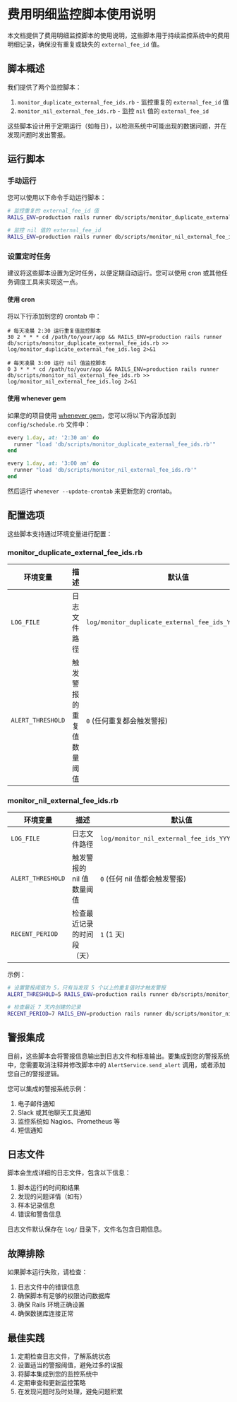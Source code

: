 # 费用明细监控脚本使用说明

本文档提供了费用明细监控脚本的使用说明，这些脚本用于持续监控系统中的费用明细记录，确保没有重复或缺失的 `external_fee_id` 值。

## 脚本概述

我们提供了两个监控脚本：

1. `monitor_duplicate_external_fee_ids.rb` - 监控重复的 `external_fee_id` 值
2. `monitor_nil_external_fee_ids.rb` - 监控 `nil` 值的 `external_fee_id`

这些脚本设计用于定期运行（如每日），以检测系统中可能出现的数据问题，并在发现问题时发出警报。

## 运行脚本

### 手动运行

您可以使用以下命令手动运行脚本：

```bash
# 监控重复的 external_fee_id 值
RAILS_ENV=production rails runner db/scripts/monitor_duplicate_external_fee_ids.rb

# 监控 nil 值的 external_fee_id
RAILS_ENV=production rails runner db/scripts/monitor_nil_external_fee_ids.rb
```

### 设置定时任务

建议将这些脚本设置为定时任务，以便定期自动运行。您可以使用 cron 或其他任务调度工具来实现这一点。

#### 使用 cron

将以下行添加到您的 crontab 中：

```
# 每天凌晨 2:30 运行重复值监控脚本
30 2 * * * cd /path/to/your/app && RAILS_ENV=production rails runner db/scripts/monitor_duplicate_external_fee_ids.rb >> log/monitor_duplicate_external_fee_ids.log 2>&1

# 每天凌晨 3:00 运行 nil 值监控脚本
0 3 * * * cd /path/to/your/app && RAILS_ENV=production rails runner db/scripts/monitor_nil_external_fee_ids.rb >> log/monitor_nil_external_fee_ids.log 2>&1
```

#### 使用 whenever gem

如果您的项目使用 [whenever gem](https://github.com/javan/whenever)，您可以将以下内容添加到 `config/schedule.rb` 文件中：

```ruby
every 1.day, at: '2:30 am' do
  runner "load 'db/scripts/monitor_duplicate_external_fee_ids.rb'"
end

every 1.day, at: '3:00 am' do
  runner "load 'db/scripts/monitor_nil_external_fee_ids.rb'"
end
```

然后运行 `whenever --update-crontab` 来更新您的 crontab。

## 配置选项

这些脚本支持通过环境变量进行配置：

### monitor_duplicate_external_fee_ids.rb

| 环境变量 | 描述 | 默认值 |
|---------|------|--------|
| `LOG_FILE` | 日志文件路径 | `log/monitor_duplicate_external_fee_ids_YYYYMMDD.log` |
| `ALERT_THRESHOLD` | 触发警报的重复值数量阈值 | `0` (任何重复都会触发警报) |

### monitor_nil_external_fee_ids.rb

| 环境变量 | 描述 | 默认值 |
|---------|------|--------|
| `LOG_FILE` | 日志文件路径 | `log/monitor_nil_external_fee_ids_YYYYMMDD.log` |
| `ALERT_THRESHOLD` | 触发警报的 nil 值数量阈值 | `0` (任何 nil 值都会触发警报) |
| `RECENT_PERIOD` | 检查最近记录的时间段（天） | `1` (1 天) |

示例：

```bash
# 设置警报阈值为 5，只有当发现 5 个以上的重复值时才触发警报
ALERT_THRESHOLD=5 RAILS_ENV=production rails runner db/scripts/monitor_duplicate_external_fee_ids.rb

# 检查最近 7 天内创建的记录
RECENT_PERIOD=7 RAILS_ENV=production rails runner db/scripts/monitor_nil_external_fee_ids.rb
```

## 警报集成

目前，这些脚本会将警报信息输出到日志文件和标准输出。要集成到您的警报系统中，您需要取消注释并修改脚本中的 `AlertService.send_alert` 调用，或者添加您自己的警报逻辑。

您可以集成的警报系统示例：

1. 电子邮件通知
2. Slack 或其他聊天工具通知
3. 监控系统如 Nagios、Prometheus 等
4. 短信通知

## 日志文件

脚本会生成详细的日志文件，包含以下信息：

1. 脚本运行的时间和结果
2. 发现的问题详情（如有）
3. 样本记录信息
4. 错误和警告信息

日志文件默认保存在 `log/` 目录下，文件名包含日期信息。

## 故障排除

如果脚本运行失败，请检查：

1. 日志文件中的错误信息
2. 确保脚本有足够的权限访问数据库
3. 确保 Rails 环境正确设置
4. 确保数据库连接正常

## 最佳实践

1. 定期检查日志文件，了解系统状态
2. 设置适当的警报阈值，避免过多的误报
3. 将脚本集成到您的监控系统中
4. 定期审查和更新监控策略
5. 在发现问题时及时处理，避免问题积累